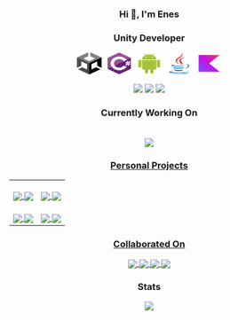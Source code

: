 <h3 align="center">Hi 👋, I'm Enes</h3>
<h3 align="center">Unity Developer</h3>
<div style="display: inline_block" align="center">
  <img align="center" height="40" width="50" src="https://raw.githubusercontent.com/devicons/devicon/master/icons/unity/unity-original.svg">
  <img align="center" height="40" width="50" src="https://raw.githubusercontent.com/devicons/devicon/master/icons/csharp/csharp-original.svg">
    <img align="center" height="40" width="50" src="https://raw.githubusercontent.com/devicons/devicon/master/icons/android/android-original.svg">
  <img align="center" height="40" width="50" src="https://raw.githubusercontent.com/devicons/devicon/master/icons/java/java-original.svg">
  <img align="center" height="40" width="50" src="https://raw.githubusercontent.com/devicons/devicon/master/icons/kotlin/kotlin-original.svg">
  </br>  </br>
  
<div align="center">
  <a href = "mailto:enesozdemir6167@hotmail.com"><img src="https://img.shields.io/badge/-mail-%23333?style=for-the-badge&logo=hotmail&logoColor=white" target="_blank"></a>
  <a href="https://www.linkedin.com/in/e-ozdemir/" target="_blank"><img src="https://img.shields.io/badge/-LinkedIn-%230077B5?style=for-the-badge&logo=linkedin&logoColor=white" target="_blank"></a> 
    <a href="https://enesozdemir.medium.com" target="_blank"><img src="https://img.shields.io/badge/-Medium-%23333?style=for-the-badge&logo=medium&logoColor=white" target="_blank"></a> 
  
<h3 align="center">Currently Working On</h3>
  <a href="https://github.com/enes-ozdemir/Enca-Unity-Plugins" img align="center">
  </br>
  <img align="center" src="https://github-readme-stats-ten-gilt.vercel.app/api/pin/?username=enes-ozdemir&repo=Enca-Unity-Plugins&theme=github_dark"  width="400" >

<h3 align="center">Personal Projects</h3>
  
<table align="center">
<tr>
<td>
<a href="https://github.com/enes-ozdemir/Castle-Defense" img align="center">
  </br>
  <img align="center" src="https://github-readme-stats-ten-gilt.vercel.app/api/pin/?username=enes-ozdemir&repo=Castle-Defense&theme=github_dark"  width="500" >
   <img align="center" src="https://user-images.githubusercontent.com/41696219/224488546-382a2a06-6bf3-474d-9ebe-49f7a06a9b5d.png" width="500" > 
</a>
</td>
<td>
<a href="https://github.com/enes-ozdemir/RPG-Project" img align="center">
  </br>
  <img align="center" src="https://github-readme-stats-ten-gilt.vercel.app/api/pin/?username=enes-ozdemir&repo=RPG-Project&theme=github_dark" width="500"/>
   <img align="center" src="https://github.com/enes-ozdemir/enes-ozdemir/assets/41696219/d48e9b2e-aaf6-46e2-8f92-9a319e427364" width="500""> 
</a>
</td>
</tr>
<tr>
  <td align="center">

  <a href="https://github.com/enes-ozdemir/Space-Trader" img align="center">
  </br>
  <img align="center" src="https://github-readme-stats-ten-gilt.vercel.app/api/pin/?username=enes-ozdemir&repo=Space-Trader&theme=github_dark" width="500"/>
   <img align="center" src="https://camo.githubusercontent.com/6247bf56a6f4741e40738232221e9b61c567335804510a15cc2fe3e92611ae9d/68747470733a2f2f696d672e697463682e7a6f6e652f615731685a3255764d54677a4d6a6b304e6938784d4463314e7a49334d793577626d633d2f6f726967696e616c2f665a4f464d7a2e706e67" width="500"> 

</td>
<td align="center">
<a href="https://github.com/enes-ozdemir/2D-RPG" img align="center">
  </br>
  <img align="center" src="https://github-readme-stats-ten-gilt.vercel.app/api/pin/?username=enes-ozdemir&repo=2D-RPG&theme=github_dark"  width="500"/>
   <img align="center" src="https://github.com/enes-ozdemir/enes-ozdemir/assets/41696219/b6da31a4-9879-4d85-b4ae-c79a952ecb9c" width="500""> 
</a>
</a>
</td>
</tr>
</table>
</div>

<h3 align="center">Collaborated On</h3>
<a href="https://github.com/EvilMindDevs/hms-unity-plugin">
  <img align="center" src="https://github-readme-stats-ten-gilt.vercel.app/api/pin/?username=EvilMindDevs&repo=hms-unity-plugin&theme=radical" />
</a>
<a href="https://github.com/EvilMindDevs/hms-sdk-unity">
  <img align="center" src="https://github-readme-stats-ten-gilt.vercel.app/api/pin/?username=EvilMindDevs&repo=hms-sdk-unity&theme=radical" />
</a>
  <a href="https://github.com/Explore-In-HMS/huawei.ads.admob_mediation">
  <img align="center" src="https://github-readme-stats-ten-gilt.vercel.app/api/pin/?username=Explore-In-HMS&repo=huawei.ads.admob_mediation&theme=radical" />
</a>
  <a href="https://github.com/Explore-In-HMS/huawei.ads.smartadsserver_mediation">
  <img align="center" src="https://github-readme-stats-ten-gilt.vercel.app/api/pin/?username=Explore-In-HMS&repo=huawei.ads.smartadsserver_mediation&theme=radical" />
</a>

<h3 align="center">Stats</h3>
<div align="center">
  <a href="https://github.com/enes-ozdemir">
  <img height="180em" src="https://github-readme-stats-ten-gilt.vercel.app/api?username=enes-ozdemir&show_icons=true&theme=merko&include_all_commits=true&count_private=true"/>
    
</div>



